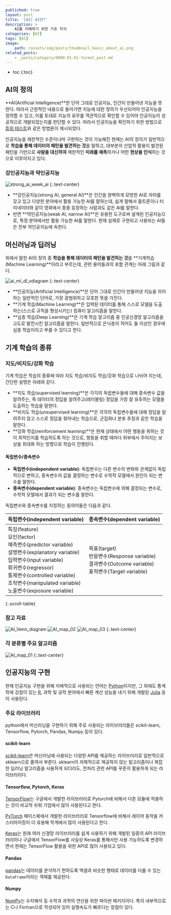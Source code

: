 ```yaml
---
published: true
layout: post
title: '[AI] AI란?'
description: >
    AI를 이해하기 위한 기초 지식
categories: [AI]
tags: [AI]
image:
    path: /assets/img/posts/thumbnail_basic_about_ai.png
related_posts:
    - _posts/category/0000-01-01-format_post.md
---
```

* toc
{:toc}

## AI의 정의

**AI(Artificial Intelligence)**란 단어 그대로 인공지능, 인간이 만들어낸 지능을 뜻한다. 따라서 근원적인 내용으로 들어가면 지능에 대한 정의가 우선되어야 인공지능을 정의할 수 있고, 이를 토대로 지능의 유무를 객관적으로 확인할 수 있어야 인공지능이 성공적으로 개발되었는지를 판단할 수 있다. 따라서 인공지능을 확인하기 위한 방법으로 [튜링 테스트](https://ko.wikipedia.org/wiki/%ED%8A%9C%EB%A7%81_%ED%85%8C%EC%8A%A4%ED%8A%B8)와 같은 방법론이 제시되었다.  

인공지능을 제한적인 수준이나마 구현하는 것이 가능해진 현재는 AI의 정의가 일반적으로 **학습을 통해 데이터의 패턴을 발견하는 것**을 말하고, 대부분의 산업적 활용이 발견된 패턴을 기반으로 **사람을 대신하여** 제한적인 **미래를 예측**하거나 어떤 **현상을 인식**하는 것으로 이루어지고 있다.  

### 강인공지능과 약인공지능

![strong_ai_week_ai](/assets/img/posts/about_ai.png)
{:.text-center}

- **강인공지능(strong AI, general AI)**은 인간을 완벽하게 모방한 AI로 자아를 갖고 있고 다양한 분야에서 활용 가능한 AI를 말하는데, 쉽게 말해서 울트론이나 터미네이터와 같이 영화에서 종종 등장하는 사람과도 같은 AI를 말한다.
- 반면 **약인공지능(weak AI, narrow AI)**은 유용한 도구로써 설계된 인공지능으로, 특정 분야에서만 활용 가능한 AI를 말한다. 현재 실제로 구현되고 사용되는 AI들은 전부 약인공지능에 속한다.

## 머신러닝과 딥러닝

위에서 말한 AI의 정의 중 **학습을 통해 데이터의 패턴을 발견하는 것**을 **기계학습(Machine Learning)**이라고 부르는데, 관련 용어들과의 포함 관계는 아래 그림과 같다.  

![ai_ml_dl_vdiagram](/assets/img/posts/ai_ml_dl_vdiagram.png)
{:.text-center}

- **인공지능(Artificial Intelligence)**은 단어 그대로 인간이 만들어낸 지능을 의미하는 일반적인 단어로, 가장 광범위하고 모호한 뜻을 가진다.
- **기계 학습(Machine Learning)**은 입력된 데이터를 통해 스스로 모델을 도출하는(스스로 규칙을 형성시키는) 컴퓨터 알고리즘을 말한다.
- **심층 학습(Deep Learning)**은 기계 학습 알고리즘 중 인공신경망 알고리즘을 고도로 발전시킨 알고리즘을 말한다. 일반적으로 은닉층이 적어도 둘 이상인 경우에 심층 학습이라고 부를 수 있다고 한다.

## 기계 학습의 종류

### 지도/비지도/강화 학습

기계 학습은 학습의 종류에 따라 지도 학습/비지도 학습/강화 학습으로 나뉘어 지는데, 간단한 설명은 아래와 같다.

- **지도 학습(supervised learning)**은 각각의 독립변수들에 대해 종속변수 값을 알려주는, 즉 데이터의 정답을 알려주고(레이블링) 정답을 가장 잘 유추하는 모델을 도출하는 학습을 말한다.
- **비지도 학습(unsupervised learning)**은 각각의 독립변수들에 대해 정답을 알려주지 않고 스스로 정답을 찾아내는 학습으로, 군집화나 분포 추정과 같은 학습을 말한다.
- **강화 학습(reinforcement learning)**은 현재 상태에서 어떤 행동을 취하는 것이 최적인지를 학습하도록 하는 것으로, 행동을 취할 때마다 외부에서 주어지는 보상을 최대화 하는 방향으로 학습이 진행된다.

#### 독립변수/종속변수

- **독립변수(independent variable)**: 독립변수는 다른 변수의 변화와 관계없이 독립적으로 변하고, 종속변수의 값을 결정하는 변수로 수학적 모델에서 원인이 되는 변수를 말한다.
- **종속변수(dependent variable)**: 종속변수는 독립변수에 의해 결정되는 변수로, 수학적 모델에서 결과가 되는 변수를 말한다.

독립변수와 종속변수를 지칭하는 동의어들은 다음과 같다.

|독립변수(independent variable)|종속변수(dependent variable)|
|-|-|
|특징(feature)<br>요인(factor)<br>예측변수(predictor variable)<br>설명변수(explanatory variable)<br>입력변수(input variable)<br>회귀변수(regressor)<br>통제변수(controlled variable)<br>조작변수(manipulated variable)<br>노출변수(exposure variable)|목표(target)<br>반응변수(Response variable)<br>결과변수(Outcome variable)<br>표적변수(Target variable)|
{:.scroll-table}

### 참고 자료

![AI_Venn_diagram](/assets/img/posts/AI_Venn_diagram.png)
![AI_map_02](/assets/img/posts/AI_map_02.png)
![AI_map_03](/assets/img/posts/AI_map_03.png)
{:.text-center}

### 각 분류별 주요 알고리즘

![AI_map_01](/assets/img/posts/AI_map_01.png)
{:.text-center}

## 인공지능의 구현

현재 인공지능 구현을 위해 지배적으로 사용되는 언어는 [Python](https://www.python.org/)이지만, 그 외에도 통계학에 강점이 있는 [R](https://www.r-project.org/), 과학 및 공학 분야에서 빠른 계산 성능을 내기 위해 개발된 [Julia](https://julialang.org/) 등이 사용된다.  

### 주요 라이브러리

python에서 머신러닝을 구현하기 위해 주로 사용되는 라이브러리들은 scikit-learn, Tensorflow, Pytorch, Pandas, Numpy 등이 있다.

#### scikit-learn

[scikit-learn](https://scikit-learn.org/)은 머신러닝에 사용되는 다양한 API를 제공하는 라이브러리로 일반적으로 sklearn으로 줄여서 부른다. sklearn이 자체적으로 제공하지 않는 알고리즘이나 복잡한 딥러닝 알고리즘을 사용하게 되더라도, 전처리 관련 API를 꾸준히 활용하게 되는 라이브러리다.  

#### Tensorflow, Pytorch, Keras

[TensorFlow](https://www.tensorflow.org/)는 구글에서 개발한 라이브러리로 Pytorch에 비해서 다른 모듈에 적용하는 것이 비교적 쉬워 기업에서 많이 사용된다고 한다.  

[PyTorch](https://pytorch.org/) 페이스북에서 개발한 라이브러리로 Tensorflow에 비해서 레이어 동작을 커스터마이징이 더 유용해 학계에서 많이 사용된다고 한다.  

[Keras](https://keras.io/)는 원래 여러 신경망 라이브러리를 쉽게 사용하기 위해 개발된 일종의 API 라이브러리이나 구글에서 TensorFlow를 사실상 Keras를 통해서만 사용 가능하도록 변경하면서 현재는 TensorFlow 활용을 위한 API로 많이 사용되고 있다.  

#### Pandas

[pandas](https://pandas.pydata.org/)는 데이터를 분석하기 편하도록 엑셀과 비슷한 형태로 데이터를 다룰 수 있는 `DataFrame`이라는 객체를 제공한다.  

#### Numpy

[NumPy](https://numpy.org/)는 수치해석 등 수학과 과학의 연산을 위한 파이썬 패키지이다. 특히 내부적으로는 C나 Fortran으로 작성되어 있어 실행속도가 빠르다는 장점이 있다.  